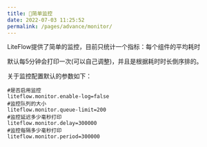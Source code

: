 ```yaml
---
title: 🍥简单监控
date: 2022-07-03 11:25:52
permalink: /pages/advance/monitor/
---
```


LiteFlow提供了简单的监控，目前只统计一个指标：每个组件的平均耗时

默认每5分钟会打印一次(可以自己调整)，并且是根据耗时时长倒序排的。

关于监控配置默认的参数如下：

```properties
#是否启用监控
liteflow.monitor.enable-log=false
#监控队列的大小
liteflow.monitor.queue-limit=200
#监控延迟多少毫秒打印
liteflow.monitor.delay=300000
#监控每隔多少毫秒打印
liteflow.monitor.period=300000
```